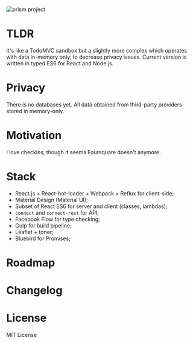 ![prism project](https://raw.githubusercontent.com/unknownexception/prism/master/app/images/prism.jpg)

# TLDR

It's like a TodoMVC sandbox but a slightly more complex which operates with data in-memory only,
to decrease privacy issues. Current version is written in typed ES6 for React and Node.js.

# Privacy

There is no databases yet. All data obtained from third-party providers
stored in memory-only.

# Motivation

I love checkins, though it seems Foursquare doesn't anymore.

# Stack

- React.js + React-hot-loader + Webpack + Reflux for client-side;
- Material Design (Material UI);
- Subset of React ES6 for server and client (classes, lambdas);
- `connect` and `connect-rest` for API;
- Facebook Flow for type checking;
- Gulp for build pipeline;
- Leaflet + toner;
- Bluebird for Promises;

# Roadmap

# Changelog

# License

MIT License
